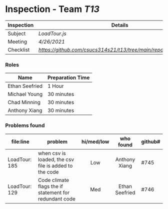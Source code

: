 # Inspection - Team *T13* 
 
| Inspection | Details |
| ----- | ----- |
| Subject | *LoadTour.js* |
| Meeting | *4/26/2021* |
| Checklist | *https://github.com/csucs314s21/t13/tree/main/reports/checklist.md* |

### Roles

| Name | Preparation Time |
| ---- | ---- |
| Ethan Seefried | 1 Hour |
| Michael Young |  30 minutes |
| Chad Minning | 30 minutes |
| Anthony Xiang | 30 minutes |

### Problems found

| file:line | problem | hi/med/low | who found | github#  |
| --- | --- | :---: | :---: | --- |
| LoadTour: 185 | when csv is loaded, the csv file is added to the code | Low | Anthony Xiang | #745|
| LoadTour: 129 | Code climate flags the if statement for redundant code | Med | Ethan Seefried | #746 |
